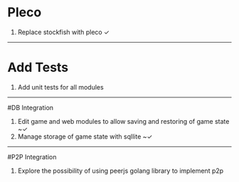 # Pleco
1) Replace stockfish with pleco &#10003;
--------------------------------------------------------------------------------
# Add Tests
1) Add unit tests for all modules
--------------------------------------------------------------------------------
#DB Integration
1) Edit game and web modules to allow saving and restoring of game state ~&#10003;
2) Manage storage of game state with sqllite ~&#10003;
--------------------------------------------------------------------------------
#P2P Integration
1) Explore the possibility of using peerjs golang library to implement p2p
